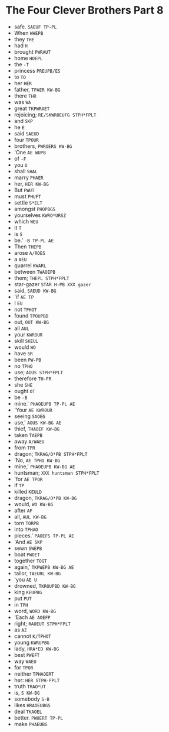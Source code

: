 # The Four Clever Brothers Part 8

* safe. `SAEUF TP-PL`
* When `WHEPB`
* they `THE`
* had `H`
* brought `PWRAUT`
* home `HOEPL`
* the `-T`
* princess `PREUPB/ES`
* to `TO`
* her `HER`
* father, `TPAER KW-BG`
* there `THR`
* was `WA`
* great `TKPWRAET`
* rejoicing; `RE/SKWROEUFG STPH*FPLT`
* and `SKP`
* he `E`
* said `SAEUD`
* four `TPOUR`
* brothers, `PWROERS KW-BG`
* 'One `AE WUPB`
* of `-F`
* you `U`
* shall `SHAL`
* marry `PHAER`
* her, `HER KW-BG`
* But `PWUT`
* must `PHUFT`
* settle `S*ELT`
* amongst `PHOPBGS`
* yourselves `KWRO*URSZ`
* which `WEU`
* it `T`
* is `S`
* be.' `-B TP-PL AE`
* Then `THEPB`
* arose `A/ROES`
* a `AEU`
* quarrel `KWARL`
* between `TWAOEPB`
* them; `THEPL STPH*FPLT`
* star-gazer `STAR H-PB XXX gazer`
* said, `SAEUD KW-BG`
* 'if `AE TP`
* I `EU`
* not `TPHOT`
* found `TPOUPBD`
* out, `OUT KW-BG`
* all `AUL`
* your `KWROUR`
* skill `SKEUL`
* would `WO`
* have `SR`
* been `PW-PB`
* no `TPHO`
* use; `AOUS STPH*FPLT`
* therefore `TH-FR`
* she `SHE`
* ought `OT`
* be `-B`
* mine.' `PHAOEUPB TP-PL AE`
* 'Your `AE KWROUR`
* seeing `SAOEG`
* use,' `AOUS KW-BG AE`
* thief, `THAOEF KW-BG`
* taken `TAEPB`
* away `A/WAEU`
* from `TPR`
* dragon; `TKRAG/O*PB STPH*FPLT`
* 'No, `AE TPHO KW-BG`
* mine,' `PHAOEUPB KW-BG AE`
* huntsman; `XXX huntsman STPH*FPLT`
* 'for `AE TPOR`
* if `TP`
* killed `KEULD`
* dragon, `TKRAG/O*PB KW-BG`
* would, `WO KW-BG`
* after `AF`
* all, `AUL KW-BG`
* torn `TORPB`
* into `TPHAO`
* pieces.' `PAOEFS TP-PL AE`
* 'And `AE SKP`
* sewn `SWEPB`
* boat `PWOET`
* together `TOGT`
* again,' `TKPWEPB KW-BG AE`
* tailor, `TAEURL KW-BG`
* 'you `AE U`
* drowned, `TKROUPBD KW-BG`
* king `KEUPBG`
* put `PUT`
* in `TPH`
* word, `WORD KW-BG`
* 'Each `AE AOEFP`
* right; `RAOEUT STPH*FPLT`
* as `AZ`
* cannot `K/TPHOT`
* young `KWRUPBG`
* lady, `HRA*ED KW-BG`
* best `PWEFT`
* way `WAEU`
* for `TPOR`
* neither `TPHAOERT`
* her: `HER STPH-FPLT`
* truth `TRAO*UT`
* is, `S KW-BG`
* somebody `S-B`
* likes `HRAOEUBGS`
* deal `TKAOEL`
* better. `PWOERT TP-PL`
* make `PHAEUBG`
